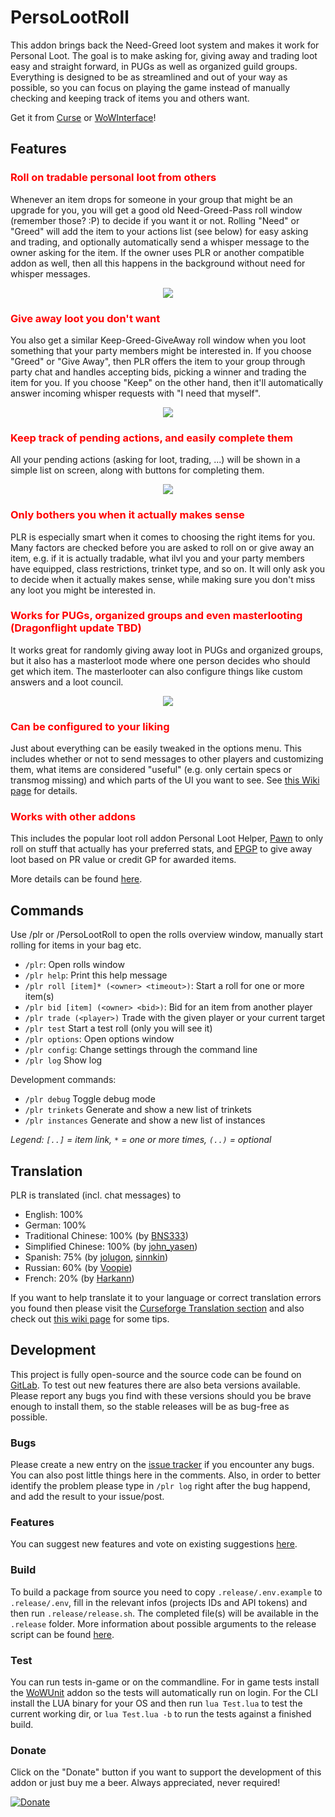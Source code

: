 # PersoLootRoll
This addon brings back the Need-Greed loot system and makes it work for Personal Loot. The goal is to make asking for, giving away and trading loot easy and
straight forward, in PUGs as well as organized guild groups. Everything is designed to be as streamlined and out of your way as possible, so you can focus on
playing the game instead of manually checking and keeping track of items you and others want.

Get it from [Curse](https://www.curseforge.com/wow/addons/persolootroll) or [WoWInterface](http://www.wowinterface.com/downloads/info24667-PersoLootRoll.html)!

## Features

### <span style="color: red">Roll on tradable personal loot from others</span>
Whenever an item drops for someone in your group that might be an upgrade for you, you will get a good old Need-Greed-Pass roll window (remember those? :P)
to decide if you want it or not. Rolling "Need" or "Greed" will add the item to your actions list (see below) for easy asking and trading, and optionally
automatically send a whisper message to the owner asking for the item. If the owner uses PLR or another compatible addon as well, then all this happens in
the background without need for whisper messages.

<p align="center">
  <img src="https://imgur.com/GzgQjvk.jpg">
</p>

### <span style="color: red">Give away loot you don't want</span>
You also get a similar Keep-Greed-GiveAway roll window when you loot something that your party members might be interested in. If you choose "Greed" or
"Give Away", then PLR offers the item to your group through party chat and handles accepting bids, picking a winner and trading the item for you. If you
choose "Keep" on the other hand, then it'll automatically answer incoming whisper requests with "I need that myself".

<p align="center">
  <img src="https://imgur.com/8CkGcVE.jpg">
</p>

### <span style="color: red">Keep track of pending actions, and easily complete them</span>
All your pending actions (asking for loot, trading, ...) will be shown in a simple list on screen, along with buttons for completing them.

<p align="center">
  <img src="https://imgur.com/3eXcSaX.jpg">
</p>

### <span style="color: red">Only bothers you when it actually makes sense</span>
PLR is especially smart when it comes to choosing the right items for you. Many factors are checked before you are asked to roll on or give away an item,
e.g. if it is actually tradable, what ilvl you and your party members have equipped, class restrictions, trinket type, and so on. It will only ask you to
decide when it actually makes sense, while making sure you don't miss any loot you might be interested in.

### <span style="color: red">Works for PUGs, organized groups and even masterlooting (Dragonflight update TBD)</span>
It works great for randomly giving away loot in PUGs and organized groups, but it also has a masterloot mode where one person decides who should get which
item. The masterlooter can also configure things like custom answers and a loot council.

<p align="center">
  <img src="https://imgur.com/njPScmx.jpg">
</p>

### <span style="color: red">Can be configured to your liking</span>
Just about everything can be easily tweaked in the options menu. This includes whether or not to send messages to other players and customizing them, what items
are considered "useful" (e.g. only certain specs or transmog missing) and which parts of the UI you want to see. See
[this Wiki page](https://www.curseforge.com/wow/addons/persolootroll/pages/options) for details.

### <span style="color: red">Works with other addons</span>
This includes the popular loot roll addon Personal Loot Helper, [Pawn](https://www.curseforge.com/wow/addons/persolootroll/pages/options) to only roll on
stuff that actually has your preferred stats, and [EPGP](https://www.curseforge.com/wow/addons/persolootroll/pages/options/masterloot) to give away loot
based on PR value or credit GP for awarded items.

More details can be found [here](https://www.curseforge.com/wow/addons/persolootroll/pages/home).

## Commands
Use /plr or /PersoLootRoll to open the rolls overview window, manually start rolling for items in your bag etc.

- `/plr`: Open rolls window
- `/plr help`: Print this help message
- `/plr roll [item]* (<owner> <timeout>)`: Start a roll for one or more item(s)
- `/plr bid [item] (<owner> <bid>)`: Bid for an item from another player
- `/plr trade (<player>)` Trade with the given player or your current target
- `/plr test` Start a test roll (only you will see it)
- `/plr options`: Open options window
- `/plr config`: Change settings through the command line
- `/plr log` Show log

Development commands:
- `/plr debug` Toggle debug mode
- `/plr trinkets` Generate and show a new list of trinkets
- `/plr instances` Generate and show a new list of instances

*Legend: `[..]` = item link, `*` = one or more times, `(..)` = optional*

## Translation
PLR is translated (incl. chat messages) to

- English: 100%
- German: 100%
- Traditional Chinese: 100% (by [BNS333](https://www.curseforge.com/members/bns333))
- Simplified Chinese: 100% (by [john_yasen](https://wow.curseforge.com/members/john_yasen))
- Spanish: 75% (by [jolugon](https://wow.curseforge.com/members/jolugon), [sinnkin](https://wow.curseforge.com/members/sinnkin))
- Russian: 60% (by [Voopie](https://wow.curseforge.com/members/voopie))
- French: 20% (by [Harkann](https://wow.curseforge.com/members/harkann))

 If you want to help translate it to your language or correct translation errors you found then please visit the
 [Curseforge Translation section](https://www.curseforge.com/wow/addons/persolootroll/localization) and also check out
 [this wiki page](https://www.curseforge.com/wow/addons/persolootroll/pages/translation) for some tips.

## Development
This project is fully open-source and the source code can be found on [GitLab](https://gitlab.com/shrugal/PersoLootRoll). To test out new features there are
also beta versions available. Please report any bugs you find with these versions should you be brave enough to install them, so the stable releases will be
as bug-free as possible.

### Bugs
Please create a new entry on the [issue tracker](https://gitlab.com/shrugal/PersoLootRoll/issues) if you encounter any bugs. You can also post little things
here in the comments. Also, in order to better identify the problem please type in `/plr log` right after the bug happend, and add the result to your issue/post.

### Features
You can suggest new features and vote on existing suggestions [here](https://persolootroll.featureupvote.com/).

### Build
To build a package from source you need to copy `.release/.env.example` to `.release/.env`, fill in the relevant infos (projects IDs and API tokens) and then
run `.release/release.sh`. The completed file(s) will be available in the `.release` folder. More information about possible arguments to the
release script can be found [here](https://gitlab.com/shrugal/wow-packager).

### Test
You can run tests in-game or on the commandline. For in game tests install the [WoWUnit](https://github.com/Jaliborc/WoWUnit) addon so the tests will automatically
run on login. For the CLI install the LUA binary for your OS and then run `lua Test.lua` to test the current working dir, or `lua Test.lua -b` to run the
tests against a finished build.

### Donate
Click on the "Donate" button if you want to support the development of this addon or just buy me a beer. Always appreciated, never required!

[![Donate](http://www.wowinterface.com/images/paypalSM.gif)](https://www.paypal.com/cgi-bin/webscr?cmd=_s-xclick&hosted_button_id=H3EE7MDA5XFCW)
